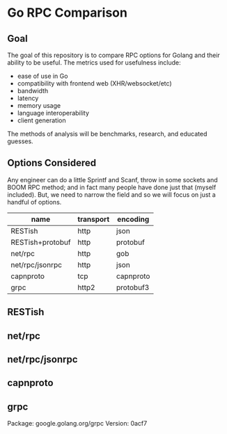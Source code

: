 # Go RPC Comparison

## Goal

The goal of this repository is to compare RPC options for Golang and their ability to be useful.
The metrics used for usefulness include: 

- ease of use in Go
- compatibility with frontend web (XHR/websocket/etc)
- bandwidth
- latency
- memory usage
- language interoperability
- client generation
 
The methods of analysis will be benchmarks, research, and educated guesses.

## Options Considered

Any engineer can do a little Sprintf and Scanf, throw in some sockets and BOOM RPC method; and in fact many people have done just that (myself included).
But, we need to narrow the field and so we will focus on just a handful of options.

name             | transport | encoding 
-----------------|-----------|-----------
RESTish          | http      | json
RESTish+protobuf | http      | protobuf
net/rpc          | http      | gob
net/rpc/jsonrpc  | http      | json
capnproto        | tcp       | capnproto
grpc             | http2     | protobuf3

## RESTish



## net/rpc

## net/rpc/jsonrpc

## capnproto

## grpc

Package: google.golang.org/grpc
Version: 0acf7



